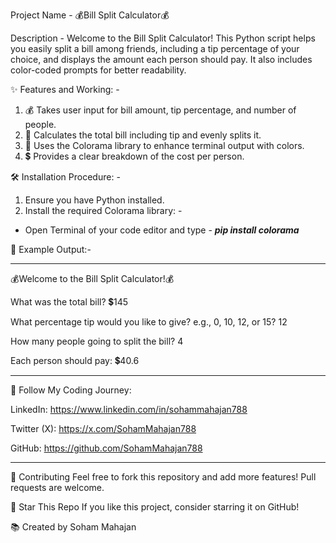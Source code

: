Project Name - 💰Bill Split Calculator💰

Description - Welcome to the Bill Split Calculator! This Python script helps you easily split a bill among friends, including a tip percentage of your choice, and displays the amount each person should pay. It also includes color-coded prompts for better readability.

✨ Features and Working: -

1. 💰 Takes user input for bill amount, tip percentage, and number of people.
2. 🧮 Calculates the total bill including tip and evenly splits it.
3. 🎨 Uses the Colorama library to enhance terminal output with colors.
4. 💲 Provides a clear breakdown of the cost per person.

🛠️ Installation Procedure: -

1. Ensure you have Python installed.
2. Install the required Colorama library: -
- Open Terminal of your code editor and type - ***pip install colorama***

📄 Example Output:-
****************************************
💰Welcome to the Bill Split Calculator!💰

What was the total bill? 💲145

What percentage tip would you like to give? e.g., 0, 10, 12, or 15? 12

How many people going to split the bill? 4

Each person should pay: 💲40.6
****************************************

🔗 Follow My Coding Journey:

LinkedIn: https://www.linkedin.com/in/sohammahajan788

Twitter (X): https://x.com/SohamMahajan788

GitHub: https://github.com/SohamMahajan788

****************************************
🔗 Contributing
Feel free to fork this repository and add more features! Pull requests are welcome.

🌟 Star This Repo
If you like this project, consider starring it on GitHub!

📚 Created by Soham Mahajan
